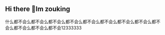 ## Hi there 👋Im zouking
什么都不会么都不会么都不会么都不会么都不会么都不会么都不会么都不会么都不会么都不会么都不会么都不会12333333
<!--
**zouking1337/zouking1337** is a ✨ _special_ ✨ repository because its `README.md` (this file) appears on your GitHub profile.

Here are some ideas to get you started:

- 🔭 I’m currently working on ...
- 🌱 I’m currently learning ...
- 👯 I’m looking to collaborate on ...
- 🤔 I’m looking for help with ...
- 💬 Ask me about ...
- 📫 How to reach me: ...
- 😄 Pronouns: ...
- ⚡ Fun fact: ...
-->
